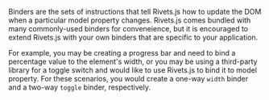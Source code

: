 Binders are the sets of instructions that tell Rivets.js how to update the DOM when a particular model property changes. Rivets.js comes bundled with many commonly-used binders for conveneience, but it is encouraged to extend Rivets.js with your own binders that are specific to your application.

For example, you may be creating a progress bar and need to bind a percentage value to the element's width, or you may be using a third-party library for a toggle switch and would like to use Rivets.js to bind it to model property. For these scenarios, you would create a one-way `width` binder and a two-way `toggle` binder, respectively.
